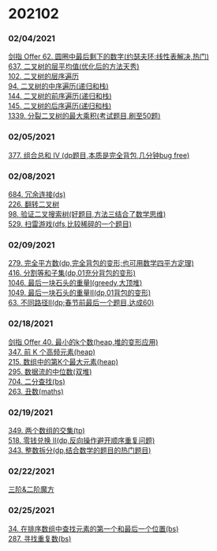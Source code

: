 # 202102

### 02/04/2021
[剑指 Offer 62. 圆圈中最后剩下的数字(约瑟夫环:线性表解决,热门)](../../java/org/rongjoker/list/LastRemainingNumber.java)<br>
[637. 二叉树的层平均值(优化后的方法天秀)](../../java/org/rongjoker/binarytree/AverageOfLevels637.java)<br>
[102. 二叉树的层序遍历](../../java/org/rongjoker/binarytree/LevelOrder102.java)<br>
[94. 二叉树的中序遍历(递归和栈)](../../java/org/rongjoker/binarytree/InorderTraversal94.java)<br>
[144. 二叉树的前序遍历(递归和栈)](../../java/org/rongjoker/binarytree/PreorderTraversal144.java)<br>
[145. 二叉树的后序遍历(递归和栈)](../../java/org/rongjoker/binarytree/PostorderTraversal145.java)<br>
[1339. 分裂二叉树的最大乘积(考试题目,刷至50题)](../../java/org/rongjoker/binarytree/MaximumProductOfSplittedBinaryTree1339.java)<br>


### 02/05/2021
[377. 组合总和 Ⅳ (dp题目,本质是完全背包,几分钟bug free)](../../java/org/rongjoker/dp/distinct/CombinationSum4_377.java)<br>


### 02/08/2021
[684. 冗余连接(ds)](../../java/org/rongjoker/ds/RedundantConnection684.java)<br>
[226. 翻转二叉树](../../java/org/rongjoker/binarytree/InvertBinaryTree226.java)<br>
[98. 验证二叉搜索树(好题目,方法三结合了数学思维)](../../java/org/rongjoker/binarytree/ValidateBinarySearchTree98.java)<br>
[529. 扫雷游戏(dfs,比较稀碎的一个题目)](../../java/org/rongjoker/ds/Minesweeper.java)<br>



### 02/09/2021
[279. 完全平方数(dp,完全背包的变形;也可用数学四平方定理)](../../java/org/rongjoker/dp/target/PerfectSquares279.java)<br>
[416. 分割等和子集(dp,01充分背包的变形)](../../java/org/rongjoker/dp/distinct/PartitionEqualSubsetSum416.java)<br>
[1046. 最后一块石头的重量I(greedy,大顶堆)](../../java/org/rongjoker/greedy/LastStoneWeight1046.java)<br>
[1049. 最后一块石头的重量II(dp,01背包的变形)](../../java/org/rongjoker/dp/target/LastStoneWeight1049.java)<br>
[63. 不同路径II(dp;春节前最后一个题目,达成60)](../../java/org/rongjoker/dp/distinct/UniquePaths63.java)<br>



### 02/18/2021
[剑指 Offer 40. 最小的k个数(heap,堆的变形应用)](../../java/org/rongjoker/stack/LeastNumbers40.java)<br>
[347. 前 K 个高频元素(heap)](../../java/org/rongjoker/stack/TopKFrequent347.java)<br>
[215. 数组中的第K个最大元素(heap)](../../java/org/rongjoker/stack/FindKthLargest215.java)<br>
[295. 数据流的中位数(双堆)](../../java/org/rongjoker/stack/MedianFinder295.java)<br>
[704. 二分查找(bs)](../../java/org/rongjoker/binarysearch/BinarySearch704.java)<br>
[263. 丑数(maths)](../../java/org/rongjoker/maths/UglyNumber263.java)<br>


### 02/19/2021
[349. 两个数组的交集(tp)](../../java/org/rongjoker/sw/IntersectionOfTwoArrays349.java)<br>
[518. 零钱兑换 II(dp,反向操作避开顺序重复问题)](../../java/org/rongjoker/dp/coin/CoinChange518.java)<br>
[343. 整数拆分(dp,结合数学的题目的热门题目)](../../java/org/rongjoker/dp/target/IntegerBreak343.java)<br>

### 02/22/2021
[三阶&二阶魔方](../cube/aaa.cube.info.md)<br>


### 02/25/2021
[34. 在排序数组中查找元素的第一个和最后一个位置(bs)](../../java/org/rongjoker/binarysearch/SearchRange34.java)<br>
[287. 寻找重复数(bs)](../../java/org/rongjoker/binarysearch/FindDuplicate287.java)<br>

